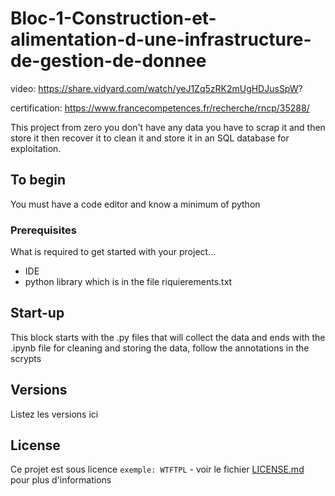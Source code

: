 # Bloc-1-Construction-et-alimentation-d-une-infrastructure-de-gestion-de-donnee

video: https://share.vidyard.com/watch/yeJ1Zq5zRK2mUgHDJusSpW?

certification: https://www.francecompetences.fr/recherche/rncp/35288/

This project from zero you don't have any data you have to scrap it and then store it then recover it to clean it and store it in an SQL database for exploitation.

## To begin

You must have a code editor and know a minimum of python

### Prerequisites

What is required to get started with your project...

- IDE
- python library which is in the file riquierements.txt

## Start-up


This block starts with the .py files that will collect the data and ends with the .ipynb file for cleaning and storing the data, follow the annotations in the scrypts

## Versions
Listez les versions ici 


## License

Ce projet est sous licence ``exemple: WTFTPL`` - voir le fichier [LICENSE.md](LICENSE.md) pour plus d'informations
